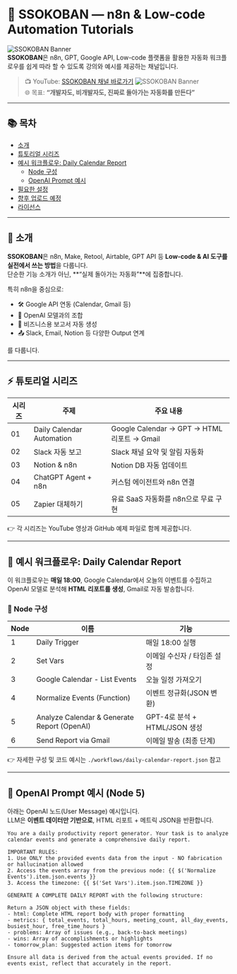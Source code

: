 # 🧠 SSOKOBAN — n8n & Low-code Automation Tutorials

![SSOKOBAN Banner](https://img.shields.io/badge/YouTube-Subscribe-red?logo=youtube&style=flat)  
**SSOKOBAN**은 n8n, GPT, Google API, Low-code 플랫폼을 활용한 자동화 워크플로우를 쉽게 따라 할 수 있도록 강의와 예시를 제공하는 채널입니다.

> 📺 YouTube: [SSOKOBAN 채널 바로가기](https://www.youtube.com/channel/UCtwhq7TGtoyywPUkqL393cA)
![SSOKOBAN Banner](https://img.shields.io/badge/YouTube-Subscribe-red?logo=youtube&style=flat)  
> 🌐 목표: **“개발자도, 비개발자도, 진짜로 돌아가는 자동화를 만든다”**

---

## 📚 목차

- [소개](#-소개)
- [튜토리얼 시리즈](#-튜토리얼-시리즈)
- [예시 워크플로우: Daily Calendar Report](#-예시-워크플로우-daily-calendar-report)
  - [Node 구성](#node-구성)
  - [OpenAI Prompt 예시](#openai-prompt-예시-node-5)
- [필요한 설정](#-필요한-설정)
- [향후 업로드 예정](#-향후-업로드-예정)
- [라이선스](#-라이선스)

---

## 📝 소개

**SSOKOBAN**은 n8n, Make, Retool, Airtable, GPT API 등 **Low-code & AI 도구를 실전에서 쓰는 방법**을 다룹니다.  
단순한 기능 소개가 아닌, **“실제 돌아가는 자동화”**에 집중합니다.

특히 n8n을 중심으로:

- 🛠 Google API 연동 (Calendar, Gmail 등)  
- 🤖 OpenAI 모델과의 조합  
- 🧾 비즈니스용 보고서 자동 생성  
- 📤 Slack, Email, Notion 등 다양한 Output 연계  

를 다룹니다.

---

## ⚡ 튜토리얼 시리즈

| 시리즈 | 주제 | 주요 내용 |
|--------|------|-----------|
| 01 | Daily Calendar Automation | Google Calendar → GPT → HTML 리포트 → Gmail |
| 02 | Slack 자동 보고 | Slack 채널 요약 및 알림 자동화 |
| 03 | Notion & n8n | Notion DB 자동 업데이트 |
| 04 | ChatGPT Agent + n8n | 커스텀 에이전트와 n8n 연결 |
| 05 | Zapier 대체하기 | 유료 SaaS 자동화를 n8n으로 무료 구현 |

👉 각 시리즈는 YouTube 영상과 GitHub 예제 파일로 함께 제공합니다.

---

## 🧠 예시 워크플로우: Daily Calendar Report

이 워크플로우는 **매일 18:00**, Google Calendar에서 오늘의 이벤트를 수집하고  
OpenAI 모델로 분석해 **HTML 리포트를 생성**, Gmail로 자동 발송합니다.

### 🧭 Node 구성

| Node | 이름 | 기능 |
|------|------|------|
| 1 | Daily Trigger | 매일 18:00 실행 |
| 2 | Set Vars | 이메일 수신자 / 타임존 설정 |
| 3 | Google Calendar - List Events | 오늘 일정 가져오기 |
| 4 | Normalize Events (Function) | 이벤트 정규화(JSON 변환) |
| 5 | Analyze Calendar & Generate Report (OpenAI) | GPT-4로 분석 + HTML/JSON 생성 |
| 6 | Send Report via Gmail | 이메일 발송 (최종 단계) |

👉 자세한 구성 및 코드 예시는 `./workflows/daily-calendar-report.json` 참고

---

## 💬 OpenAI Prompt 예시 (Node 5)

아래는 OpenAI 노드(User Message) 예시입니다.  
LLM은 **이벤트 데이터만 기반으로**, HTML 리포트 + 메트릭 JSON을 반환합니다.

```text
You are a daily productivity report generator. Your task is to analyze calendar events and generate a comprehensive daily report.

IMPORTANT RULES:
1. Use ONLY the provided events data from the input - NO fabrication or hallucination allowed
2. Access the events array from the previous node: {{ $('Normalize Events').item.json.events }}
3. Access the timezone: {{ $('Set Vars').item.json.TIMEZONE }}

GENERATE A COMPLETE DAILY REPORT with the following structure:

Return a JSON object with these fields:
- html: Complete HTML report body with proper formatting
- metrics: { total_events, total_hours, meeting_count, all_day_events, busiest_hour, free_time_hours }
- problems: Array of issues (e.g., back-to-back meetings)
- wins: Array of accomplishments or highlights
- tomorrow_plan: Suggested action items for tomorrow

Ensure all data is derived from the actual events provided. If no events exist, reflect that accurately in the report.

